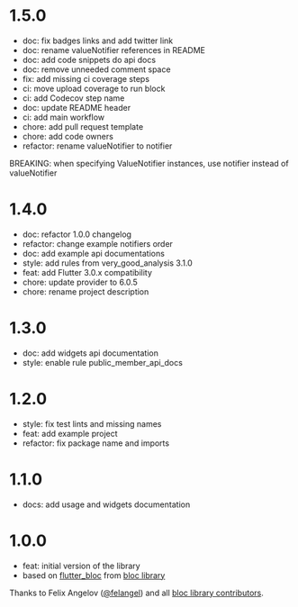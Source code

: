 # 1.5.0

- doc: fix badges links and add twitter link
- doc: rename valueNotifier references in README
- doc: add code snippets do api docs
- doc: remove unneeded comment space
- fix: add missing ci coverage steps
- ci: move upload coverage to run block
- ci: add Codecov step name
- doc: update README header
- ci: add main workflow
- chore: add pull request template
- chore: add code owners
- refactor: rename valueNotifier to notifier

BREAKING: when specifying ValueNotifier instances, use notifier instead of valueNotifier

# 1.4.0

- doc: refactor 1.0.0 changelog
- refactor: change example notifiers order
- doc: add example api documentations
- style: add rules from very_good_analysis 3.1.0
- feat: add Flutter 3.0.x compatibility
- chore: update provider to 6.0.5
- chore: rename project description

# 1.3.0

- doc: add widgets api documentation
- style: enable rule public_member_api_docs

# 1.2.0

- style: fix test lints and missing names
- feat: add example project
- refactor: fix package name and imports

# 1.1.0

- docs: add usage and widgets documentation

# 1.0.0

- feat: initial version of the library
- based on [flutter_bloc](https://pub.dev/packages/flutter_bloc) from [bloc library](https://bloclibrary.dev/)

Thanks to Felix Angelov ([@felangel](https://github.com/felangel)) and all [bloc library contributors](https://github.com/felangel/bloc/graphs/contributors).
